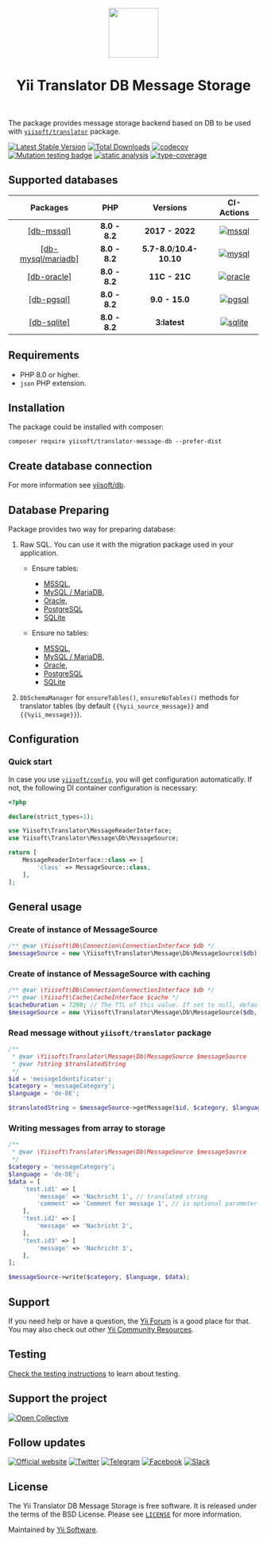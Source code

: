 <p align="center">
    <a href="https://github.com/yiisoft" target="_blank">
        <img src="https://yiisoft.github.io/docs/images/yii_logo.svg" height="100px">
    </a>
    <h1 align="center">Yii Translator DB Message Storage</h1>
    <br>
</p>

The package provides message storage backend based on DB to be used 
with [`yiisoft/translator`](https://github.com/yiisoft/translator) package.

[![Latest Stable Version](https://poser.pugx.org/yiisoft/translator-message-db/v/stable.png)](https://packagist.org/packages/yiisoft/translator-message-db)
[![Total Downloads](https://poser.pugx.org/yiisoft/translator-message-db/downloads.png)](https://packagist.org/packages/yiisoft/translator-message-db)
[![codecov](https://codecov.io/gh/yiisoft/translator-message-db/branch/master/graph/badge.svg?token=H8PFGG5SWO)](https://codecov.io/gh/yiisoft/translator-message-db)
[![Mutation testing badge](https://img.shields.io/endpoint?style=flat&url=https%3A%2F%2Fbadge-api.stryker-mutator.io%2Fgithub.com%2Fyiisoft%2Ftranslator-message-db%2Fmaster)](https://dashboard.stryker-mutator.io/reports/github.com/yiisoft/translator-message-db/master)
[![static analysis](https://github.com/yiisoft/translator-message-db/workflows/static%20analysis/badge.svg)](https://github.com/yiisoft/translator-message-db/actions?query=workflow%3A%22static+analysis%22)
[![type-coverage](https://shepherd.dev/github/yiisoft/translator-message-db/coverage.svg)](https://shepherd.dev/github/yiisoft/translator-message-db)

## Supported databases

|                      Packages                       |      PHP      |    Versions     |                                                                        CI-Actions                                                                         |
|:---------------------------------------------------:|:-------------:|:---------------:|:---------------------------------------------------------------------------------------------------------------------------------------------------------:|
|  [[db-mssql]](https://github.com/yiisoft/db-mssql)  | **8.0 - 8.2** | **2017 - 2022** |  [![mssql](https://github.com/yiisoft/translator-message-db/actions/workflows/mssql.yml/badge.svg)](https://github.com/yiisoft/translator-message-db/actions/workflows/mssql.yml)   | |
|  [[db-mysql/mariadb]](https://github.com/yiisoft/db-mysql)  | **8.0 - 8.2** |  **5.7-8.0**/**10.4-10.10**  |  [![mysql](https://github.com/yiisoft/translator-message-db/actions/workflows/mysql.yml/badge.svg)](https://github.com/yiisoft/translator-message-db/actions/workflows/mysql.yml)   |
| [[db-oracle]](https://github.com/yiisoft/db-oracle) | **8.0 - 8.2** |  **11C - 21C**  | [![oracle](https://github.com/yiisoft/translator-message-db/actions/workflows/oracle.yml/badge.svg)](https://github.com/yiisoft/translator-message-db/actions/workflows/oracle.yml) |
|  [[db-pgsql]](https://github.com/yiisoft/db-pgsql)  | **8.0 - 8.2** | **9.0 - 15.0**  |  [![pgsql](https://github.com/yiisoft/translator-message-db/actions/workflows/pgsql.yml/badge.svg)](https://github.com/yiisoft/translator-message-db/actions/workflows/pgsql.yml)   |
| [[db-sqlite]](https://github.com/yiisoft/db-sqlite) | **8.0 - 8.2** |  **3:latest**   | [![sqlite](https://github.com/yiisoft/translator-message-db/actions/workflows/sqlite.yml/badge.svg)](https://github.com/yiisoft/translator-message-db/actions/workflows/sqlite.yml) |

## Requirements

- PHP 8.0 or higher.
- `json` PHP extension.

## Installation

The package could be installed with composer:

```shell
composer require yiisoft/translator-message-db --prefer-dist
```

## Create database connection

For more information see [yiisoft/db](https://github.com/yiisoft/db/tree/master/docs/en#create-connection).

## Database Preparing

Package provides two way for preparing database:

1. Raw SQL. You can use it with the migration package used in your application.

    - Ensure tables:
        - [MSSQL](/sql/sqlsrv-up.sql),
        - [MySQL / MariaDB](/sql/mysql-up.sql),
        - [Oracle](/sql/oci-up.sql),
        - [PostgreSQL](/sql/pgsql-up.sql)
        - [SQLite](/sql/sqlite-up.sql)
    
    - Ensure no tables:
        - [MSSQL](/sql/sqlsrv-down.sql),
        - [MySQL / MariaDB](/sql/mysql-down.sql),
        - [Oracle](/sql/oci-down.sql),
        - [PostgreSQL](/sql/pgsql-down.sql)
        - [SQLite](/sql/sqlite-down.sql)

2. `DbSchemaManager` for `ensureTables()`, `ensureNoTables()` methods for translator tables
(by default `{{%yii_source_message}}` and `{{%yii_message}}`).

## Configuration

### Quick start


In case you use [`yiisoft/config`](http://github.com/yiisoft/config), you will get configuration automatically.
If not, the following DI container configuration is necessary:

```php
<?php

declare(strict_types=1);

use Yiisoft\Translator\MessageReaderInterface;
use Yiisoft\Translator\Message\Db\MessageSource;

return [
    MessageReaderInterface::class => [
        'class' => MessageSource::class,
    ],
];
```

## General usage

### Create of instance of MessageSource

```php
/** @var \Yiisoft\Db\Connection\ConnectionInterface $db */
$messageSource = new \Yiisoft\Translator\Message\Db\MessageSource($db);
```

### Create of instance of MessageSource with caching

```php
/** @var \Yiisoft\Db\Connection\ConnectionInterface $db */
/** @var \Yiisoft\Cache\CacheInterface $cache */
$cacheDuration = 7200; // The TTL of this value. If set to null, default value is used - 3600
$messageSource = new \Yiisoft\Translator\Message\Db\MessageSource($db, $cache, $cacheDuration);
```

### Read message without `yiisoft/translator` package

```php
/** 
 * @var \Yiisoft\Translator\Message\Db\MessageSource $messageSource
 * @var ?string $translatedString
 */
$id = 'messageIdentificator';
$category = 'messageCategory';
$language = 'de-DE';

$translatedString = $messageSource->getMessage($id, $category, $language);
```

### Writing messages from array to storage

```php
/** 
 * @var \Yiisoft\Translator\Message\Db\MessageSource $messageSource
 */
$category = 'messageCategory';
$language = 'de-DE';
$data = [
    'test.id1' => [
        'message' => 'Nachricht 1', // translated string
        'comment' => 'Comment for message 1', // is optional parameter for save extra metadata
    ],
    'test.id2' => [
        'message' => 'Nachricht 2',
    ],
    'test.id3' => [
        'message' => 'Nachricht 3',
    ],
];

$messageSource->write($category, $language, $data);
```

## Support

If you need help or have a question, the [Yii Forum](https://forum.yiiframework.com/c/yii-3-0/db/68) is a good place for that.
You may also check out other [Yii Community Resources](https://www.yiiframework.com/community).

## Testing

[Check the testing instructions](/docs/en/testing.md) to learn about testing.

## Support the project

[![Open Collective](https://img.shields.io/badge/Open%20Collective-sponsor-7eadf1?logo=open%20collective&logoColor=7eadf1&labelColor=555555)](https://opencollective.com/yiisoft)

## Follow updates

[![Official website](https://img.shields.io/badge/Powered_by-Yii_Framework-green.svg?style=flat)](https://www.yiiframework.com/)
[![Twitter](https://img.shields.io/badge/twitter-follow-1DA1F2?logo=twitter&logoColor=1DA1F2&labelColor=555555?style=flat)](https://twitter.com/yiiframework)
[![Telegram](https://img.shields.io/badge/telegram-join-1DA1F2?style=flat&logo=telegram)](https://t.me/yii3en)
[![Facebook](https://img.shields.io/badge/facebook-join-1DA1F2?style=flat&logo=facebook&logoColor=ffffff)](https://www.facebook.com/groups/yiitalk)
[![Slack](https://img.shields.io/badge/slack-join-1DA1F2?style=flat&logo=slack)](https://yiiframework.com/go/slack)

## License

The Yii Translator DB Message Storage is free software. It is released under the terms of the BSD License.
Please see [`LICENSE`](./LICENSE.md) for more information.

Maintained by [Yii Software](https://www.yiiframework.com/).

